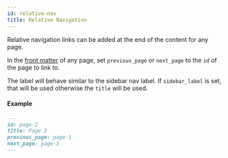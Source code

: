 ```yaml
---
id: relative-nav
title: Relative Navigation
---
```


Relative navigation links can be added at the end of the content for any page.

In the [front matter](https://docs.github.com/en/github/working-with-github-pages/about-github-pages-and-jekyll#front-matter)
of any page, set `previous_page` or `next_page` to the `id` of the page to link to.

The label will behave similar to the sidebar nav label. If `sidebar_label` is set, that will be
used otherwise the `title` will be used.

#### Example

```markdown
---
id: page-2
title: Page 2
previous_page: page-1
next_page: page-3
---
```
 